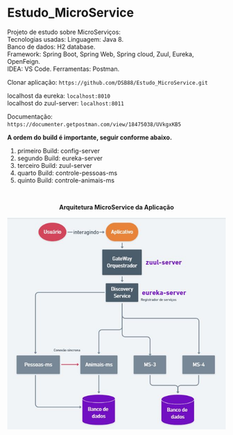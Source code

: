 # Estudo_MicroService
Projeto de estudo sobre MicroServiços:<br>
Tecnologias usadas:
Linguagem: Java 8.<br>
Banco de dados: H2 database.<br>
Framework: Spring Boot, Spring Web, Spring cloud, Zuul, Eureka, OpenFeign.<br>
IDEA: VS Code.
Ferramentas: Postman.

Clonar aplicação: `https://github.com/DSB88/Estudo_MicroService.git`<br>

localhost da eureka: `localhost:8010`<br>
localhost do zuul-server: `localhost:8011`<br>

Documentação: `https://documenter.getpostman.com/view/18475038/UVkgxKB5`

<strong>A ordem do build é importante, seguir conforme abaixo. </strong><br>
1. primeiro Build: config-server
2. segundo Build: eureka-server
3. terceiro Build: zuul-server
4. quarto Build: controle-pessoas-ms
5. quinto Build: controle-animais-ms<br>
<br>
<p align="center"><strong>Arquitetura MicroService da Aplicação</strong></p>

<img align="center" src="Microservicos/arquitetura/arquitetura-ms.JPG" />
